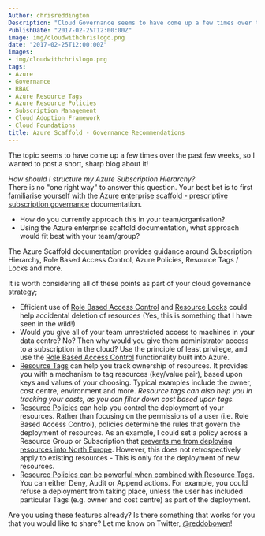 ```yaml
---
Author: chrisreddington
Description: "Cloud Governance seems to have come up a few times over the past few weeks, so I wanted to post a short, sharp blog about it!"
PublishDate: "2017-02-25T12:00:00Z"
image: img/cloudwithchrislogo.png
date: "2017-02-25T12:00:00Z"
images:
- img/cloudwithchrislogo.png
tags:
- Azure
- Governance
- RBAC
- Azure Resource Tags
- Azure Resource Policies
- Subscription Management
- Cloud Adoption Framework
- Cloud Foundations
title: Azure Scaffold - Governance Recommendations
---
```

The topic seems to have come up a few times over the past few weeks, so I wanted to post a short, sharp blog about it!

_How should I structure my Azure Subscription Hierarchy?_  
There is no "one right way" to answer this question. Your best bet is to first familiarise yourself with the [Azure enterprise scaffold - prescriptive subscription governance](https://docs.microsoft.com/en-us/azure/azure-resource-manager/resource-manager-subscription-governance) documentation.

* How do you currently approach this in your team/organisation?
* Using the Azure enterprise scaffold documentation, what approach would fit best with your team/group?

The Azure Scaffold documentation provides guidance around Subscription Hierarchy, Role Based Access Control, Azure Policies, Resource Tags / Locks and more.

It is worth considering all of these points as part of your cloud governance strategy;

* Efficient use of [Role Based Access Control](https://docs.microsoft.com/en-us/azure/active-directory/role-based-access-control-what-is) and [Resource Locks](https://docs.microsoft.com/en-us/azure/azure-resource-manager/resource-group-lock-resources) could help accidental deletion of resources (Yes, this is something that I have seen in the wild!)
* Would you give all of your team unrestricted access to machines in your data centre? No? Then why would you give them administrator access to a subscription in the cloud? Use the principle of least privilege, and use the [Role Based Access Control](https://docs.microsoft.com/en-us/azure/active-directory/role-based-access-control-what-is) functionality built into Azure.
* [Resource Tags](https://docs.microsoft.com/en-us/azure/azure-resource-manager/resource-group-using-tags) can help you track ownership of resources. It provides you with a mechanism to tag resources (key/value pair), based upon keys and values of your choosing. Typical examples include the owner, cost centre, environment and more. _Resource tags can also help you in tracking your costs, as you can filter down cost based upon tags._
* [Resource Policies](https://docs.microsoft.com/en-us/azure/azure-resource-manager/resource-manager-policy) can help you control the deployment of your resources. Rather than focusing on the permissions of a user (i.e. Role Based Access Control), policies determine the rules that govern the deployment of resources. As an example, I could set a policy across a Resource Group or Subscription that [prevents me from deploying resources into North Europe](https://docs.microsoft.com/en-us/azure/azure-resource-manager/resource-manager-policy#policy-examples). However, this does not retrospectively apply to existing resources - This is only for the deployment of new resources.
* [Resource Policies can be powerful when combined with Resource Tags](https://docs.microsoft.com/en-us/azure/azure-resource-manager/resource-manager-policy-tags). You can either Deny, Audit or Append actions. For example, you could refuse a deployment from taking place, unless the user has included particular Tags (e.g. owner and cost centre) as part of the deployment.

Are you using these features already? Is there something that works for you that you would like to share? Let me know on Twitter, [@reddobowen](https://www.twitter.com/reddobowen)!